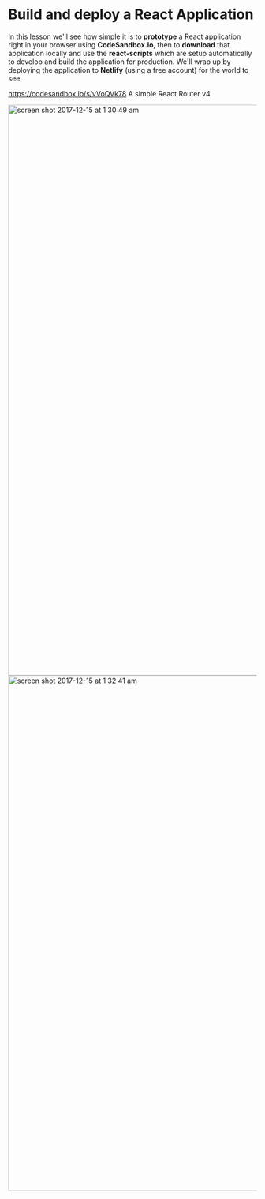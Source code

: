 # Build and deploy a React Application

In this lesson we'll see how simple it is to **prototype** a React application right in your browser using **CodeSandbox.io**, then to **download** that application locally and use the **react-scripts** which are setup automatically to develop and build the application for production. We'll wrap up by deploying the application to **Netlify** (using a free account) for the world to see.

https://codesandbox.io/s/vVoQVk78 A simple React Router v4

<img width="1155" alt="screen shot 2017-12-15 at 1 30 49 am" src="https://user-images.githubusercontent.com/5876481/34035688-b05410a2-e137-11e7-92cc-254f918f836d.png">

<img width="1043" alt="screen shot 2017-12-15 at 1 32 41 am" src="https://user-images.githubusercontent.com/5876481/34035736-e38357da-e137-11e7-89af-3c804477e34b.png">